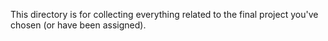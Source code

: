 This directory is for collecting everything related to the final project you've
chosen (or have been assigned).

